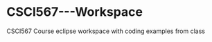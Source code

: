 CSCI567---Workspace
===================

CSCI567 Course eclipse workspace with coding examples from class
